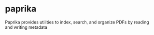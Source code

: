 paprika
=======

Paprika provides utilities to index, search, and organize PDFs by reading and writing metadata
